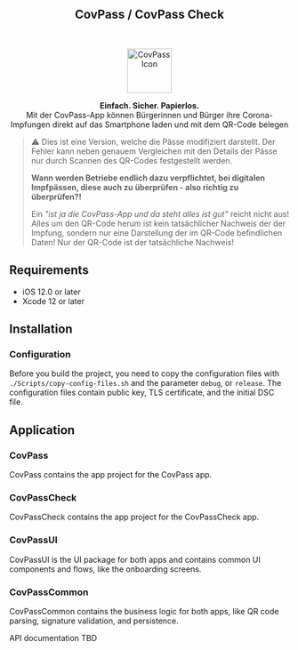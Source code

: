 <h2 align="center">CovPass / CovPass Check</h2>

<br />

<p align="center">
  <a href="#">
    <img src="Resources/CovPass.png" alt="CovPass Icon" width="80" height="80">
  </a>
  <p align="center">
    <b>Einfach. Sicher. Papierlos.</b><br>
    Mit der CovPass-App können Bürgerinnen und Bürger ihre Corona-Impfungen direkt auf das Smartphone laden und mit dem QR-Code belegen
  </p>
</p>

> :warning: Dies ist eine Version, welche die Pässe modifiziert darstellt. Der Fehler kann neben genauem Vergleichen mit den Details der Pässe nur durch Scannen des QR-Codes festgestellt werden.
> 
> **Wann werden Betriebe endlich dazu verpflichtet, bei digitalen Impfpässen, diese auch zu überprüfen - also richtig zu überprüfen?!**
> 
> Ein *"ist ja die CovPass-App und da steht alles ist gut"* reicht nicht aus! Alles um den QR-Code herum ist kein tatsächlicher Nachweis der der Impfung, sondern nur eine Darstellung der im QR-Code befindlichen Daten! Nur der QR-Code ist der tatsächliche Nachweis!


## Requirements

- iOS 12.0 or later
- Xcode 12 or later

## Installation

### Configuration

Before you build the project, you need to copy the configuration files with `./Scripts/copy-config-files.sh` and the parameter `debug`, or `release`. The configuration files contain public key, TLS certificate, and the initial DSC file.

## Application

### CovPass

CovPass contains the app project for the CovPass app.

### CovPassCheck

CovPassCheck contains the app project for the CovPassCheck app.

### CovPassUI

CovPassUI is the UI package for both apps and contains common UI components and flows, like the onboarding screens.

### CovPassCommon

CovPassCommon contains the business logic for both apps, like QR code parsing, signature validation, and persistence.

API documentation TBD
